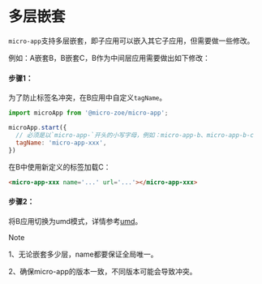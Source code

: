 # 多层嵌套

`micro-app`支持多层嵌套，即子应用可以嵌入其它子应用，但需要做一些修改。

例如：A嵌套B，B嵌套C，B作为中间层应用需要做出如下修改：

#### 步骤1：

为了防止标签名冲突，在B应用中自定义`tagName`。

```js
import microApp from '@micro-zoe/micro-app';

microApp.start({
  // 必须是以`micro-app-`开头的小写字母，例如：micro-app-b、micro-app-b-c
  tagName: 'micro-app-xxx', 
})
```

在B中使用新定义的标签加载C：
```html
<micro-app-xxx name='...' url='...'></micro-app-xxx>
```

#### 步骤2：

将B应用切换为umd模式，详情参考[umd](/zh-cn/features/umd)。


> [!NOTE]
>
> 1、无论嵌套多少层，name都要保证全局唯一。
>
> 2、确保micro-app的版本一致，不同版本可能会导致冲突。
